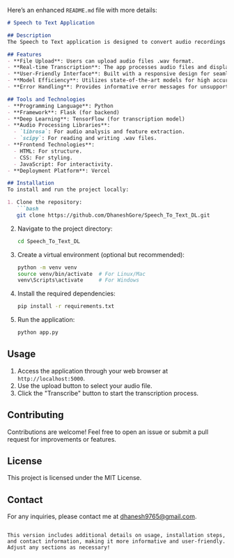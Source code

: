 Here’s an enhanced `README.md` file with more details:

```markdown
# Speech to Text Application

## Description
The Speech to Text application is designed to convert audio recordings into written text using advanced deep learning models. It enables users to upload audio files and receive quick transcriptions, facilitating accessibility for various applications like note-taking, content creation, and more.

## Features
- **File Upload**: Users can upload audio files .wav format.
- **Real-time Transcription**: The app processes audio files and displays the transcription immediately.
- **User-Friendly Interface**: Built with a responsive design for seamless navigation on any device.
- **Model Efficiency**: Utilizes state-of-the-art models for high accuracy in transcription.
- **Error Handling**: Provides informative error messages for unsupported file types or issues during processing.

## Tools and Technologies
- **Programming Language**: Python
- **Framework**: Flask (for backend)
- **Deep Learning**: TensorFlow (for transcription model)
- **Audio Processing Libraries**: 
  - `librosa`: For audio analysis and feature extraction.
  - `scipy`: For reading and writing .wav files.
- **Frontend Technologies**: 
  - HTML: For structure.
  - CSS: For styling.
  - JavaScript: For interactivity.
- **Deployment Platform**: Vercel

## Installation
To install and run the project locally:

1. Clone the repository:
   ```bash
   git clone https://github.com/DhaneshGore/Speech_To_Text_DL.git
   ```
2. Navigate to the project directory:
   ```bash
   cd Speech_To_Text_DL
   ```
3. Create a virtual environment (optional but recommended):
   ```bash
   python -m venv venv
   source venv/bin/activate  # For Linux/Mac
   venv\Scripts\activate     # For Windows
   ```
4. Install the required dependencies:
   ```bash
   pip install -r requirements.txt
   ```
5. Run the application:
   ```bash
   python app.py
   ```

## Usage
1. Access the application through your web browser at `http://localhost:5000`.
2. Use the upload button to select your audio file.
3. Click the "Transcribe" button to start the transcription process.

## Contributing
Contributions are welcome! Feel free to open an issue or submit a pull request for improvements or features.

## License
This project is licensed under the MIT License.

## Contact
For any inquiries, please contact me at [dhanesh9765@gmail.com](mailto:dhanesh9765@gmail.com).

```

This version includes additional details on usage, installation steps, and contact information, making it more informative and user-friendly. Adjust any sections as necessary!
